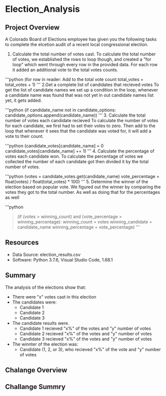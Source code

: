 # Election_Analysis

## Project Overview
A Colorado Board of Elections employee has given you the following tasks to complete the elcetion audit of a recent local congressional election.

1. Calculate the total number of votes cast.
To calculate the total number of votes, we established the rows to loop though, and created a "for loop" which went through every row in the provided data. For each row it added an additional vote to the total votes counts.

'''python
(for row in reader:
       Add to the total vote count
       total_votes = total_votes + 1)
'''
2.Get a complete list of candidates that recieved votes
To get the list of candidate names we set up a condition in the loop, whenever a candidate name was found that was not yet in out candidate names list yet, it gets added.

'''python
(if candidate_name not in candidate_options:
      candidate_options.append(candidate_name))
'''
3. Calculate the total number of votes each candidate recieved
To calculate the number of votes for each candidate, we first had to set their votes to zero. Then add to the loop that whenever it sees that the candidate was voted for, it will add a vote to their count.

'''python
        (candidate_votes[candidate_name] = 0
candidate_votes[candidate_name] += 1)
'''
4. Calculate the percentage of votes each candidate won.
To calculate the percentage of votes we collected the number of each candidate got then divided it by the total number of votes.

'''python
(votes = candidate_votes.get(candidate_name)
       vote_percentage = float(votes) / float(total_votes) * 100)
'''
5. Determine the winner of the election based on popular vote.
We figured out the winner by comparing the votes they got to the total number. As well as doing that for the percentages as well

'''python
>(if (votes > winning_count) and (vote_percentage > winning_percentage):
>            winning_count = votes
>            winning_candidate = candidate_name
>            winning_percentage = vote_percentage)
'''
## Resources 
- Data Source: election_results.csv
- Software: Python 3.7.6, Visual Studio Code, 1.68.1

## Summary
The analysis of the elections show that:
- There were "x" votes cast in this election
- The candidates were:
  - Candidate 1
  - Candidate 2
  - Candidate 3
- The candidate results were.
  - Candidate 1 recieved "x%" of the votes and "y" number of votes
  - Candidate 2 recieved "x%" of the votes and "y" number of votes
  - Candidate 3 recieved "x%" of the votes and "y" number of votes
- The winnter of the election was:
  - Candidate (1, 2, or 3), who recieved "x%" of the vote and "y" number of votes
  
## Chalange Overview

## Challange Summry
